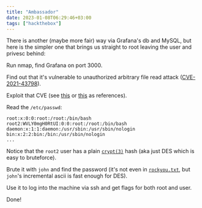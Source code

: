 ```yaml
---
title: "Ambassador"
date: 2023-01-08T06:29:46+03:00
tags: ["hackthebox"]
---
```


There is another (maybe more fair) way via Grafana's db and MySQL, but here is
the simpler one that brings us straight to root leaving the user and privesc
behind:

<!--more-->

Run nmap, find Grafana on port 3000.

Find out that it's vulnerable to unauthorized arbitrary file read attack
([CVE-2021-43798](https://nvd.nist.gov/vuln/detail/CVE-2021-43798)).

Exploit that CVE (see [this](https://github.com/jas502n/Grafana-CVE-2021-43798)
or [this](https://github.com/pedrohavay/exploit-grafana-CVE-2021-43798) as
references).

Read the `/etc/passwd`:
```
root:x:0:0:root:/root:/bin/bash
root2:WVLY0mgH0RtUI:0:0:root:/root:/bin/bash
daemon:x:1:1:daemon:/usr/sbin:/usr/sbin/nologin
bin:x:2:2:bin:/bin:/usr/sbin/nologin
...
```

Notice that the `root2` user has a plain
[`crypt(3)`](https://man7.org/linux/man-pages/man3/crypt.3.html) hash (aka just
DES which is easy to bruteforce).

Brute it with `john` and find the password (it's not even in [`rockyou.txt`](
https://github.com/danielmiessler/SecLists/blob/master/Passwords/Leaked-Databases/rockyou.txt.tar.gz
), but `john`'s incremental ascii is fast enough for DES).

Use it to log into the machine via ssh and get flags for both root and user.

Done!
